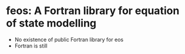 # feos: A Fortran library for equation of state modelling

- No existence of public Fortran library for eos
- Fortran is still 
